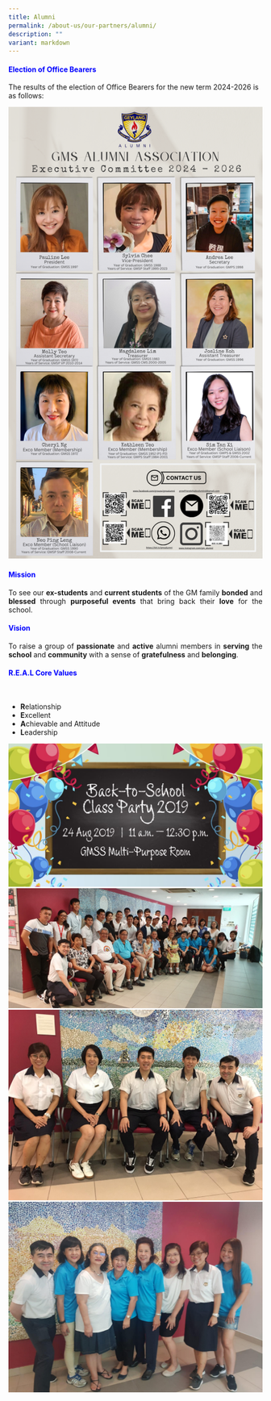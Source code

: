 ```yaml
---
title: Alumni
permalink: /about-us/our-partners/alumni/
description: ""
variant: markdown
---
```

<h4 style="color:blue;">Election of Office Bearers</h4>

The results of the election of Office Bearers for the new term 2024-2026 is as follows:

![](/images/Alumni.png)

<h4 style="color:blue;">Mission</h4>

<p style="text-align: justify;">To see our <b>ex-students</b> and <b>current students</b> of the GM family <b>bonded</b> and <b>blessed</b> through <b>purposeful events</b> that bring back their <b>love</b> for the school.  <br></p>

<h4 style="color:blue;">Vision</h4>

<p style="text-align: justify;">To raise a group of <b>passionate</b> and <b>active</b> alumni members in <b>serving</b> the <b>school</b> and <b>community</b> with a sense of <b>gratefulness</b> and <b>belonging</b>.<br></p>

<h4 style="color:blue;">R.E.A.L Core Values</h4><br>

- <b>R</b>elationship  <br>
- <b>E</b>xcellent  <br>
- <b>A</b>chievable and Attitude<br>  
- <b>L</b>eadership<br>



![](/images/IMG-20190715-WA0012.jpg)
![](/images/20190824_122907.jpg)
![](/images/IMG-20190824-WA0035.jpg)
![](/images/IMG-20190824-WA0032.jpg)